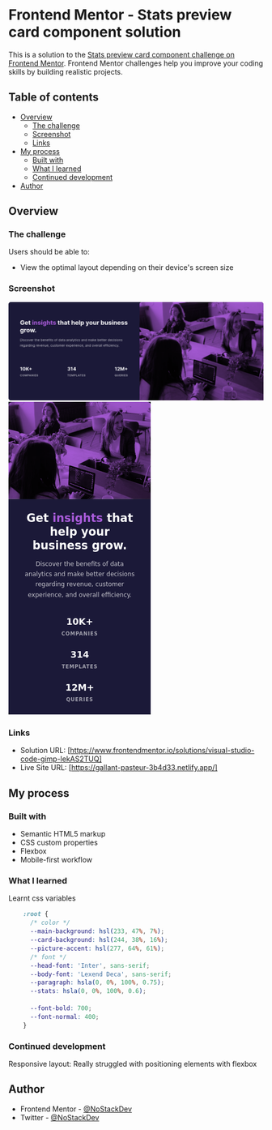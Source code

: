 # Frontend Mentor - Stats preview card component solution

This is a solution to the [Stats preview card component challenge on Frontend Mentor](https://www.frontendmentor.io/challenges/stats-preview-card-component-8JqbgoU62). Frontend Mentor challenges help you improve your coding skills by building realistic projects. 

## Table of contents

- [Overview](#overview)
  - [The challenge](#the-challenge)
  - [Screenshot](#screenshot)
  - [Links](#links)
- [My process](#my-process)
  - [Built with](#built-with)
  - [What I learned](#what-i-learned)
  - [Continued development](#continued-development)
- [Author](#author)

## Overview

### The challenge

Users should be able to:

- View the optimal layout depending on their device's screen size

### Screenshot

![](./screenshots/stats-preview-card-component-main-desktop.png)
![](./screenshots/stats-preview-card-component-main-mobile.png)

### Links

- Solution URL: [https://www.frontendmentor.io/solutions/visual-studio-code-gimp-lekAS2TUQ]
- Live Site URL: [https://gallant-pasteur-3b4d33.netlify.app/]

## My process

### Built with

- Semantic HTML5 markup
- CSS custom properties
- Flexbox
- Mobile-first workflow


### What I learned

Learnt css variables
```css
    :root {
      /* color */
      --main-background: hsl(233, 47%, 7%);
      --card-background: hsl(244, 38%, 16%);
      --picture-accent: hsl(277, 64%, 61%);
      /* font */
      --head-font: 'Inter', sans-serif;
      --body-font: 'Lexend Deca', sans-serif;
      --paragraph: hsla(0, 0%, 100%, 0.75);
      --stats: hsla(0, 0%, 100%, 0.6);

      --font-bold: 700;
      --font-normal: 400;
    }    
```

### Continued development

Responsive layout: Really struggled with positioning elements with flexbox

## Author

- Frontend Mentor - [@NoStackDev](https://www.frontendmentor.io/profile/NoStackDev)
- Twitter - [@NoStackDev](https://www.twitter.com/NoStackDev)

